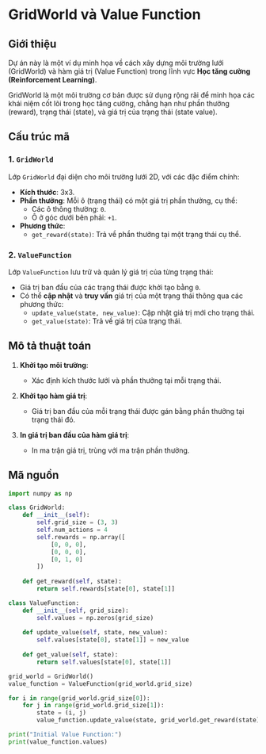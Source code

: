 # GridWorld và Value Function

## Giới thiệu

Dự án này là một ví dụ minh họa về cách xây dựng môi trường lưới (GridWorld) và hàm giá trị (Value Function) trong lĩnh vực **Học tăng cường (Reinforcement Learning)**.  

GridWorld là một môi trường cơ bản được sử dụng rộng rãi để minh họa các khái niệm cốt lõi trong học tăng cường, chẳng hạn như phần thưởng (reward), trạng thái (state), và giá trị của trạng thái (state value).  

## Cấu trúc mã

### 1. `GridWorld`
Lớp `GridWorld` đại diện cho môi trường lưới 2D, với các đặc điểm chính:
- **Kích thước**: 3x3.
- **Phần thưởng**: Mỗi ô (trạng thái) có một giá trị phần thưởng, cụ thể:
  - Các ô thông thường: `0`.
  - Ô ở góc dưới bên phải: `+1`.
- **Phương thức**:
  - `get_reward(state)`: Trả về phần thưởng tại một trạng thái cụ thể.

### 2. `ValueFunction`
Lớp `ValueFunction` lưu trữ và quản lý giá trị của từng trạng thái:
- Giá trị ban đầu của các trạng thái được khởi tạo bằng `0`.
- Có thể **cập nhật** và **truy vấn** giá trị của một trạng thái thông qua các phương thức:
  - `update_value(state, new_value)`: Cập nhật giá trị mới cho trạng thái.
  - `get_value(state)`: Trả về giá trị của trạng thái.

## Mô tả thuật toán

1. **Khởi tạo môi trường**:
   - Xác định kích thước lưới và phần thưởng tại mỗi trạng thái.

2. **Khởi tạo hàm giá trị**:
   - Giá trị ban đầu của mỗi trạng thái được gán bằng phần thưởng tại trạng thái đó.

3. **In giá trị ban đầu của hàm giá trị**:
   - In ma trận giá trị, trùng với ma trận phần thưởng.

## Mã nguồn

```python
import numpy as np

class GridWorld:
    def __init__(self):
        self.grid_size = (3, 3)
        self.num_actions = 4
        self.rewards = np.array([
            [0, 0, 0],
            [0, 0, 0],
            [0, 1, 0]
        ])
    
    def get_reward(self, state):
        return self.rewards[state[0], state[1]]

class ValueFunction:
    def __init__(self, grid_size):
        self.values = np.zeros(grid_size)
        
    def update_value(self, state, new_value):
        self.values[state[0], state[1]] = new_value
        
    def get_value(self, state):
        return self.values[state[0], state[1]]

grid_world = GridWorld()
value_function = ValueFunction(grid_world.grid_size)

for i in range(grid_world.grid_size[0]):
    for j in range(grid_world.grid_size[1]):
        state = (i, j)
        value_function.update_value(state, grid_world.get_reward(state))

print("Initial Value Function:")
print(value_function.values)
